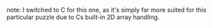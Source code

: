 note: I switched to C for this one, as it's simply far more suited for this particular puzzle due to Cs built-in 2D array handling.
